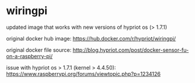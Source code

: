 # wiringpi
updated image that works with new versions of hypriot os (> 1.7.1)

original docker hub image: https://hub.docker.com/r/hypriot/wiringpi/

original docker file source: http://blog.hypriot.com/post/docker-sensor-fu-on-a-raspberry-pi/

issue with hypriot os > 1.7.1 (kernel > 4.4.50): https://www.raspberrypi.org/forums/viewtopic.php?p=1234126
